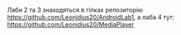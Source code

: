 Лаби 2 та 3 знаходяться в гілках репозиторію https://github.com/Leonidius20/AndroidLab1,
а лаба 4 тут: https://github.com/Leonidius20/MediaPlayer
